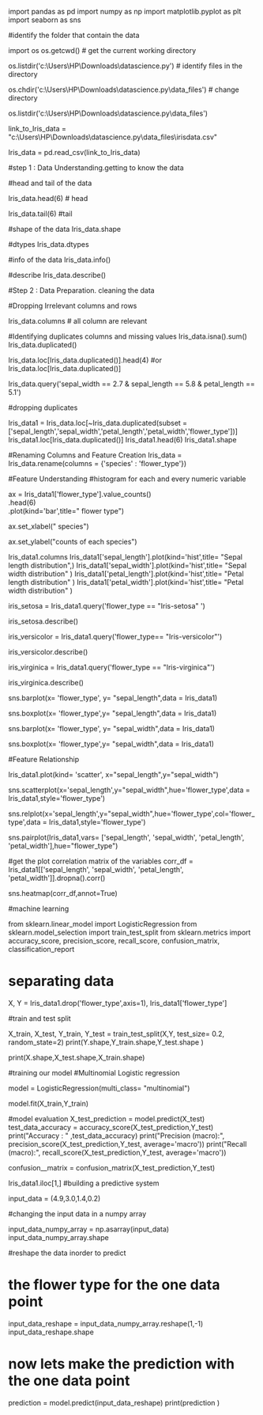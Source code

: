 import pandas as pd 
import numpy as np
import matplotlib.pyplot as plt 
import seaborn as sns

#identify the folder that contain the data 

import os
os.getcwd()  # get the current working directory

os.listdir('c:\\Users\\HP\\Downloads\\datascience.py')  # identify files in the directory 

os.chdir('c:\\Users\\HP\\Downloads\\datascience.py\\data_files')  # change directory 

os.listdir('c:\\Users\\HP\\Downloads\\datascience.py\\data_files')

link_to_Iris_data = "c:\\Users\\HP\\Downloads\\datascience.py\\data_files\\irisdata.csv"


Iris_data = pd.read_csv(link_to_Iris_data)

#step 1 : Data Understanding.getting to know the data 

#head  and tail of the data

Iris_data.head(6)  # head 

Iris_data.tail(6)  #tail 

#shape of the data 
Iris_data.shape

#dtypes 
Iris_data.dtypes 

#info of the data 
Iris_data.info()

#describe
Iris_data.describe()

#Step 2 : Data Preparation. cleaning the data 

#Dropping Irrelevant columns and rows

Iris_data.columns  # all column are relevant 
 
#Identifying duplicates columns and missing values
Iris_data.isna().sum()
Iris_data.duplicated()

Iris_data.loc[Iris_data.duplicated()].head(4)
#or 
Iris_data.loc[Iris_data.duplicated()]

Iris_data.query('sepal_width == 2.7 & sepal_length == 5.8 & petal_length == 5.1')

#dropping duplicates 

Iris_data1 = Iris_data.loc[~Iris_data.duplicated(subset =['sepal_length','sepal_width','petal_length','petal_width','flower_type'])]
Iris_data1.loc[Iris_data.duplicated()]
Iris_data1.head(6)
Iris_data1.shape

#Renaming Columns and Feature Creation 
Iris_data = Iris_data.rename(columns = {'species' : 'flower_type'})


#Feature Understanding 
#histogram for each and every numeric variable 

ax = Iris_data1['flower_type'].value_counts() \
    .head(6) \
    .plot(kind='bar',title=" flower type")
    
ax.set_xlabel(" species")

ax.set_ylabel("counts of each species")

Iris_data1.columns
Iris_data1['sepal_length'].plot(kind='hist',title= "Sepal length distribution",)
Iris_data1['sepal_width'].plot(kind='hist',title= "Sepal width distribution" )
Iris_data1['petal_length'].plot(kind='hist',title= "Petal length distribution" )
Iris_data1['petal_width'].plot(kind='hist',title= "Petal width  distribution" )

iris_setosa = Iris_data1.query('flower_type == "Iris-setosa" ')

iris_setosa.describe()

iris_versicolor = Iris_data1.query('flower_type== "Iris-versicolor"')

iris_versicolor.describe()

iris_virginica = Iris_data1.query('flower_type == "Iris-virginica"')

iris_virginica.describe()

sns.barplot(x= 'flower_type', y= "sepal_length",data = Iris_data1)


sns.boxplot(x= 'flower_type',y= "sepal_length",data = Iris_data1)

sns.barplot(x= 'flower_type', y= "sepal_width",data = Iris_data1)

sns.boxplot(x= 'flower_type',y= "sepal_width",data = Iris_data1)


#Feature Relationship 

Iris_data1.plot(kind= 'scatter',
                               x="sepal_length",y="sepal_width")

sns.scatterplot(x='sepal_length',y="sepal_width",hue='flower_type',data = Iris_data1,style='flower_type')

sns.relplot(x='sepal_length',y="sepal_width",hue='flower_type',col='flower_type',data = Iris_data1,style='flower_type')

sns.pairplot(Iris_data1,vars= ['sepal_length', 'sepal_width', 'petal_length', 'petal_width'],hue="flower_type")

#get the plot correlation matrix of the variables 
corr_df = Iris_data1[['sepal_length', 'sepal_width', 
                       'petal_length', 'petal_width']].dropna().corr()


sns.heatmap(corr_df,annot=True)

#machine learning 

from sklearn.linear_model import LogisticRegression
from sklearn.model_selection import train_test_split 
from sklearn.metrics import accuracy_score, precision_score, recall_score, confusion_matrix, classification_report


# separating data 
X, Y = Iris_data1.drop('flower_type',axis=1), Iris_data1['flower_type']



#train and test split 

X_train, X_test, Y_train, Y_test = train_test_split(X,Y, test_size= 0.2, 
                                                    random_state=2) 
print(Y.shape,Y_train.shape,Y_test.shape )

print(X.shape,X_test.shape,X_train.shape)



#training our model 
#Multinomial Logistic regression 

model = LogisticRegression(multi_class= "multinomial")

model.fit(X_train,Y_train)


#model evaluation 
X_test_prediction = model.predict(X_test)
test_data_accuracy = accuracy_score(X_test_prediction,Y_test)
print("Accuracy : " ,test_data_accuracy)
print("Precision (macro):", precision_score(X_test_prediction,Y_test, average='macro'))
print("Recall (macro):", recall_score(X_test_prediction,Y_test, average='macro'))


confusion__matrix = confusion_matrix(X_test_prediction,Y_test)

Iris_data1.iloc[1,]
#building a predictive system 

input_data = (4.9,3.0,1.4,0.2)

#changing the input data in a numpy array 

input_data_numpy_array = np.asarray(input_data)
input_data_numpy_array.shape

#reshape the data inorder to predict 
# the flower type for the one data point 

input_data_reshape = input_data_numpy_array.reshape(1,-1)
input_data_reshape.shape


# now lets make the prediction with the one data point
prediction = model.predict(input_data_reshape)
print(prediction )

